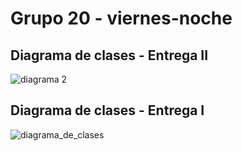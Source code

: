 # Grupo 20 - viernes-noche

## Diagrama de clases - Entrega II
![diagrama 2](https://github.com/dds-utn/2021-vi-no-grupo-20/blob/main/resources/diagrama%20clases%20-%20entrega%202.png)


## Diagrama de clases - Entrega I
![diagrama_de_clases](https://github.com/dds-utn/2021-vi-no-grupo-20/blob/main/resources/diagrama%20de%20clases%20-%20entrega%201.png)
